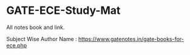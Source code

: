 # GATE-ECE-Study-Mat
All notes book and link.

Subject Wise Author Name : https://www.gatenotes.in/gate-books-for-ece.php

